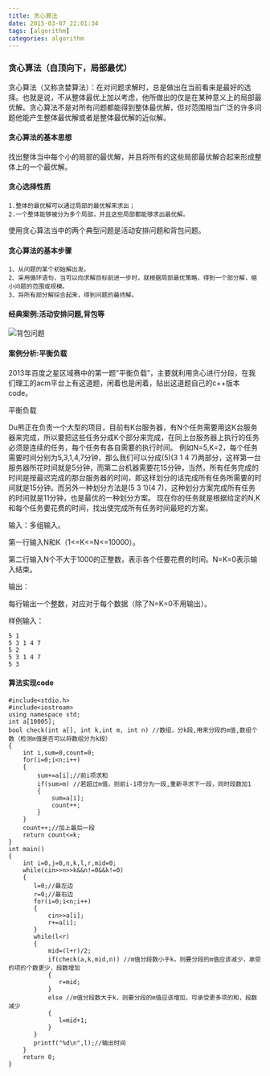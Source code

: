 ```yaml
---
title: 贪心算法
date: 2015-03-07 22:01:34
tags: [algorithm]
categories: algorithm
---
```


### 贪心算法（自顶向下，局部最优）

贪心算法（又称贪婪算法）：在对问题求解时，总是做出在当前看来是最好的选择。也就是说，不从整体最优上加以考虑，他所做出的仅是在某种意义上的局部最优解。贪心算法不是对所有问题都能得到整体最优解，但对范围相当广泛的许多问题他能产生整体最优解或者是整体最优解的近似解。

#### 贪心算法的基本思想

找出整体当中每个小的局部的最优解，并且将所有的这些局部最优解合起来形成整体上的一个最优解。

#### 贪心选择性质

    1.整体的最优解可以通过局部的最优解来求出；
    2.一个整体能够被分为多个局部，并且这些局部都能够求出最优解。

使用贪心算法当中的两个典型问题是活动安排问题和背包问题。

#### 贪心算法的基本步骤

    1、从问题的某个初始解出发。
    2、采用循环语句，当可以向求解目标前进一步时，就根据局部最优策略，得到一个部分解，缩小问题的范围或规模。
    3、将所有部分解综合起来，得到问题的最终解。

#### 经典案例:活动安排问题,背包等

![背包问题](http://7xirhj.com1.z0.glb.clouddn.com/blog/assert/images/backpack.png-scale600)

#### 案例分析:平衡负载

2013年百度之星区域赛中的第一题”平衡负载”，主要就利用贪心进行分段，在我们理工的acm平台上有这道题，闲着也是闲着，贴出这道题自己的c++版本code。

平衡负载

Du熊正在负责一个大型的项目，目前有K台服务器，有N个任务需要用这K台服务器来完成，所以要把这些任务分成K个部分来完成，在同上台服务器上执行的任务必须是连续的任务，每个任务有各自需要的执行时间。
例如N=5,K=2，每个任务需要时间分别为5,3,1,4,7分钟，那么我们可以分成(5)(3 1 4 7)两部分，这样第一台服务器所花时间就是5分钟，而第二台机器需要花15分钟，当然，所有任务完成的时间是按最迟完成的那台服务器的时间，即这样划分的话完成所有任务所需要的时间就是15分钟。而另外一种划分方法是(5 3 1)(4 7)，这种划分方案完成所有任务的时间就是11分钟，也是最优的一种划分方案。
现在你的任务就是根据给定的N,K和每个任务要花费的时间，找出使完成所有任务时间最短的方案。

输入：多组输入。

第一行输入N和K（1<=K<=N<=10000）。

第二行输入N个不大于1000的正整数，表示各个任要花费的时间。N=K=0表示输入结束。

输出：

每行输出一个整数，对应对于每个数据（除了N=K=0不用输出）。

样例输入：

    5 1
    5 3 1 4 7
    5 2
    5 3 1 4 7
    5 3

#### 算法实现code

    #include<stdio.h>
    #include<iostream>
    using namespace std;
    int a[10005];
    bool check(int a[], int k,int m, int n) //数组，分k段,用来分段的m值,数组个数（检测m值是否可以将数组分为k段）
    {
        int i,sum=0,count=0;
        for(i=0;i<n;i++)
        {
            sum+=a[i];//前i项求和
            if(sum>m) //若超过m值，则前i-1项分为一段,重新寻求下一段，同时段数加1
            {
                sum=a[i];
                count++;
            }
        }
        count++;//加上最后一段
        return count<=k;
    }
    int main()
    {
        int i=0,j=0,n,k,l,r,mid=0;
        while(cin>>n>>k&&n!=0&&k!=0)
        {
           l=0;//最左边
           r=0;//最右边
           for(i=0;i<n;i++)
           {
               cin>>a[i];
               r+=a[i];
           }
           while(l<r)
           {
               mid=(l+r)/2;
               if(check(a,k,mid,n)) //m值分段数小于k，则要分段的m值应该减少，承受的项的个数更少，段数增加
               {
                  r=mid;
               }
               else //m值分段数大于k，则要分段的m值应该增加，可承受更多项的和，段数减少
               {
                  l=mid+1;
               }
           }
           printf("%d\n",l);//输出时间
        }
        return 0;
    }
